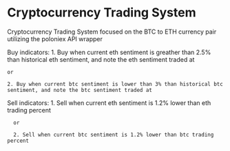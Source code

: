 # Cryptocurrency Trading System
Cryptocurrency Trading System focused on the BTC to ETH currency pair utilizing the poloniex API wrapper

   Buy indicators: 
    1. Buy when current eth sentiment is greather than 2.5% than historical eth sentiment, and note the eth sentiment traded at
  
    or
  
    2. Buy when current btc sentiment is lower than 3% than historical btc sentiment, and note the btc sentiment traded at

   Sell indicators:
      1. Sell when current eth sentiment is 1.2% lower than eth trading percent
  
      or
  
      2. Sell when current btc sentiment is 1.2% lower than btc trading percent
